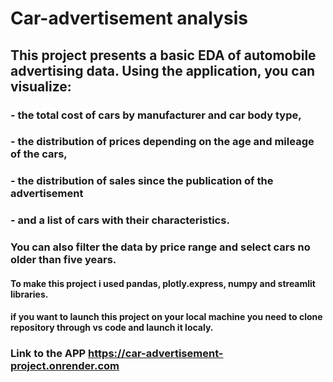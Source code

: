 # Car-advertisement analysis
## This project presents a basic EDA of automobile advertising data. Using the application, you can visualize:
### - the total cost of cars by manufacturer and car body type, 
### - the distribution of prices depending on the age and mileage of the cars, 
### - the distribution of sales since the publication of the advertisement 
### - and a list of cars with their characteristics. 
### You can also filter the data by price range and select cars no older than five years.

#### To make this project i used pandas, plotly.express, numpy and streamlit libraries.
#### if you want to launch this project on your local machine you need to clone repository through vs code and launch it localy.

### Link to the APP    https://car-advertisement-project.onrender.com
